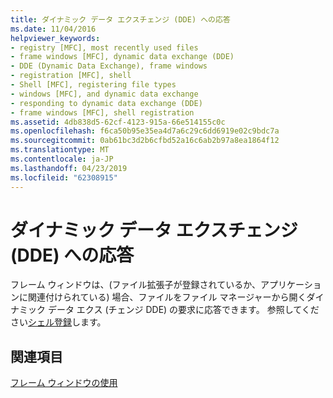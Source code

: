 ```yaml
---
title: ダイナミック データ エクスチェンジ (DDE) への応答
ms.date: 11/04/2016
helpviewer_keywords:
- registry [MFC], most recently used files
- frame windows [MFC], dynamic data exchange (DDE)
- DDE (Dynamic Data Exchange), frame windows
- registration [MFC], shell
- Shell [MFC], registering file types
- windows [MFC], and dynamic data exchange
- responding to dynamic data exchange (DDE)
- frame windows [MFC], shell registration
ms.assetid: 4db838d5-62cf-4123-915a-66e514155c0c
ms.openlocfilehash: f6ca50b95e35ea4d7a6c29c6dd6919e02c9bdc7a
ms.sourcegitcommit: 0ab61bc3d2b6cfbd52a16c6ab2b97a8ea1864f12
ms.translationtype: MT
ms.contentlocale: ja-JP
ms.lasthandoff: 04/23/2019
ms.locfileid: "62308915"
---
```

# <a name="responding-to-dynamic-data-exchange-dde"></a>ダイナミック データ エクスチェンジ (DDE) への応答

フレーム ウィンドウは、(ファイル拡張子が登録されているか、アプリケーションに関連付けられている) 場合、ファイルをファイル マネージャーから開くダイナミック データ エクス (チェンジ DDE) の要求に応答できます。 参照してください[シェル登録](../mfc/special-cwinapp-services.md)します。

## <a name="see-also"></a>関連項目

[フレーム ウィンドウの使用](../mfc/using-frame-windows.md)
